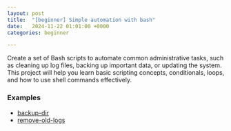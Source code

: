 ```yaml
---
layout: post
title:  "[beginner] Simple automation with bash"
date:   2024-11-22 01:01:00 +0000
categories: beginner

---
```


Create a set of Bash scripts to automate common administrative tasks, such as cleaning up log files, backing up important data, or updating the system. This project will help you learn basic scripting concepts, conditionals, loops, and how to use shell commands effectively.

### Examples

- [backup-dir][backup-dir]
- [remove-old-logs][remove-old-logs]

[backup-dir]: https://github.com/shuffleSoftware/shufflesoftware.github.io/blob/main/examples/1.beginner/backup_dir.sh
[remove-old-logs]: https://github.com/shuffleSoftware/shufflesoftware.github.io/blob/main/examples/1.beginner/remove_old_logs.sh